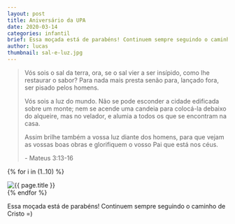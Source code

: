 ```yaml
---
layout: post
title: Aniversário da UPA
date: 2020-03-14
categories: infantil
brief: Essa moçada está de parabéns! Continuem sempre seguindo o caminho de Cristo =)
author: lucas
thumbnail: sal-e-luz.jpg
---
```


<blockquote class="blockquote">
<p>
Vós sois o sal da terra, ora, se o sal vier a ser insípido, como lhe restaurar o sabor? Para nada mais presta senão para, lançado fora, ser pisado pelos homens.
</p>

<p>
Vós sois a luz do mundo. Não se pode esconder a cidade edificada sobre um monte; nem se acende uma candeia para colocá-la debaixo do alqueire, mas no velador, e alumia a todos os que se encontram na casa.
</p>

<p>
Assim brilhe também a vossa luz diante dos homens, para que vejam as vossas boas obras e glorifiquem o vosso Pai que está nos céus.
</p>

<p>
- Mateus 3:13-16
</p>

</blockquote>


<div class="card-columns">

{% for i in (1..10) %}
  <div class="card">
    <img class="card-img-top" src="{{ site.baseurl }}/assets/images/posts/sal-e-luz/{{forloop.index}}.jpeg" alt="{{ page.title }}" />
  </div>
{% endfor %}

</div>

Essa moçada está de parabéns! Continuem sempre seguindo o caminho de Cristo =)
